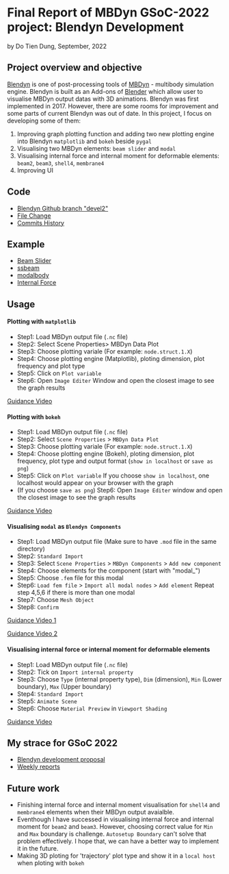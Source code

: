 # Final Report of MBDyn GSoC-2022 project: Blendyn Development
by Do Tien Dung, September, 2022

## Project overview and objective
[Blendyn](https://github.com/zanoni-mbdyn/blendyn) is one of post-processing tools of [MBDyn](https://www.mbdyn.org/) - multibody simulation engine. Blendyn is built as an Add-ons of [Blender](https://www.blender.org/) which allow user to visualise MBDyn output datas with 3D animations. Blendyn was first implemented in 2017. However, there are some rooms for improvement and some parts of current Blendyn was out of date. In this project, I focus on developing some of them:
1. Improving graph plotting function and adding two new plotting engine into Blendyn `matplotlib` and `bokeh` beside `pygal`
2. Visualising two MBDyn elements: `beam slider` and `modal`
3. Visualising internal force and internal moment for deformable elements: `beam2`, `beam3`, `shell4`, `membrane4`
4. Improving UI

## Code
- [Blendyn Github branch "devel2"](https://github.com/zanoni-mbdyn/blendyn/tree/devel2) 
- [File Change](https://github.com/zanoni-mbdyn/blendyn/pull/51/files)
- [Commits History](https://github.com/zanoni-mbdyn/blendyn/pull/51/commits)

## Example
- [Beam Slider](https://drive.google.com/file/d/171uiprQyw_J72Nsp5sEqcG8kWWpCnhNx/view?usp=sharing)
- [ssbeam](https://drive.google.com/file/d/1TXppjv6WpJqlQhvARd366sICb9ht08Bg/view?usp=sharing)
- [modalbody](https://drive.google.com/file/d/1uNdeA9CxwyOstFpUzMQZ2g-rxqbT490W/view?usp=sharing)
- [Internal Force](https://drive.google.com/file/d/1_Nkq-vMmqwKmg-e0klxUiFTCTKL3caoF/view?usp=sharing)

## Usage
#### Plotting with `matplotlib`
* Step1: Load MBDyn output file (`.nc` file)
* Step2: Select Scene Properties> MBDyn Data Plot
* Step3: Choose plotting variale (For example: `node.struct.1.X`)
* Step4: Choose plotting engine (Matplotlib), ploting dimension, plot frequency and plot type
* Step5: Click on `Plot variable`
* Step6: Open `Image Editer` Window and open the closest image to see the graph results

[Guidance Video](https://drive.google.com/file/d/12Wgo8uCcu9zVAzMgaOK-MAZGgz6bz_WM/view?usp=sharing)

#### Plotting with `bokeh`
* Step1: Load MBDyn output file (`.nc` file)
* Step2: Select `Scene Properties` > `MBDyn Data Plot`
* Step3: Choose plotting variale (For example: `node.struct.1.X`)
* Step4: Choose plotting engine (Bokeh), ploting dimension, plot frequency, plot type and output format (`show in localhost` or `save as png`)
* Step5: Click on `Plot variable`
If you choose `show in localhost`, one localhost would appear on your browser with the graph
* (If you choose `save as png`) Step6: Open `Image Editer` window and open the closest image to see the graph results

[Guidance Video](https://drive.google.com/file/d/1G7EQGE_luLYgjK5RKH96COUPUuKI0mca/view?usp=sharing)

#### Visualising `modal` as `Blendyn Components`
* Step1: Load MBDyn output file (Make sure to have `.mod` file in the same directory)
* Step2: `Standard Import`
* Step3: Select `Scene Properties` > `MBDyn Components` > `Add new component`
* Step4: Choose elements for the component (start with "modal_")
* Step5: Choose `.fem` file for this modal
* Step6: `Load fem file` >  `Import all modal nodes` > `Add element`
Repeat step 4,5,6 if there is more than one modal
* Step7: Choose `Mesh Object`
* Step8: `Confirm`

[Guidance Video 1](https://drive.google.com/file/d/18WK2ro4a3yRr5K2rym4f9KG6K-qlem2Z/view?usp=sharing)

[Guidance Video 2](https://drive.google.com/file/d/1PnPyJq08O2StzeUhV4gJyDGnYKEsoTjD/view?usp=sharing)

#### Visualising internal force or internal moment for deformable elements
* Step1: Load MBDyn output file (`.nc` file)
* Step2: Tick on `Import internal property`
* Step3: Choose `Type` (internal property type), `Dim` (dimension), `Min` (Lower boundary), `Max` (Upper boundary)
* Step4: `Standard Import`
* Step5: `Animate Scene`
* Step6: Choose `Material Preview` in `Viewport Shading`

[Guidance Video](https://drive.google.com/file/d/1sXWVIqQN-BjtGM46LsZ8YKfdhACUZJYE/view?usp=sharing)

## My strace for GSoC 2022
- [Blendyn development proposal](https://docs.google.com/document/d/13YRZmQG28vJxjMJzE7wCPlxZB1kvi0N0aN4e53q4rfM/edit?usp=sharing)
- [Weekly reports](https://public.gitlab.polimi.it/DAER/mbdyn/-/wikis/GSoC-Students-Blogs)

## Future work
- Finishing internal force and internal moment visualisation for `shell4` and `membrane4` elements when their MBDyn output avaialble.
- Eventhough I have successed in visualising internal force and internal moment for `beam2` and `beam3`. However, choosing correct value for `Min` and `Max` boundary is challenge. `Autosetup Boundary` can't solve that problem effectively. I hope that, we can have a better way to implement it in the future.
- Making 3D ploting for 'trajectory' plot type and show it in a `local host` when ploting with `bokeh`

